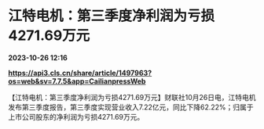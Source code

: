 # 江特电机：第三季度净利润为亏损4271.69万元

**2023-10-26 12:16**

**https://api3.cls.cn/share/article/1497963?os=web&sv=7.7.5&app=CailianpressWeb**

【江特电机：第三季度净利润为亏损4271.69万元】财联社10月26日电，江特电机发布第三季度报告，第三季度实现营业收入7.22亿元，同比下降62.22%；归属于上市公司股东的净利润为亏损4271.69万元。